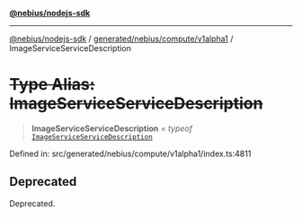 [**@nebius/nodejs-sdk**](../../../../../README.md)

***

[@nebius/nodejs-sdk](../../../../../README.md) / [generated/nebius/compute/v1alpha1](../README.md) / ImageServiceServiceDescription

# ~~Type Alias: ImageServiceServiceDescription~~

> **ImageServiceServiceDescription** = *typeof* [`ImageServiceServiceDescription`](../variables/ImageServiceServiceDescription.md)

Defined in: src/generated/nebius/compute/v1alpha1/index.ts:4811

## Deprecated

Deprecated.
